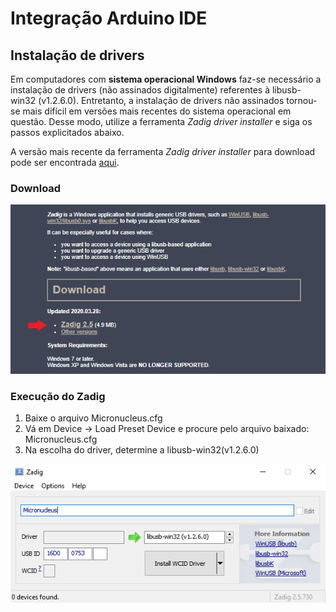 # Integração Arduino IDE

## Instalação de drivers
Em computadores com **sistema operacional Windows** faz-se necessário a instalação de drivers (não assinados digitalmente) referentes à libusb-win32 (v1.2.6.0). Entretanto, a instalação de drivers não assinados tornou-se mais difícil em versões mais recentes do sistema operacional em questão. Desse modo, utilize a ferramenta *Zadig driver installer* e siga os passos explicitados abaixo. 

A versão mais recente da ferramenta *Zadig driver installer* para download pode ser encontrada [aqui](https://zadig.akeo.ie/).

### Download 
![](/windows_driver/Download_image.png)
### Execução do Zadig 
1. Baixe o arquivo Micronucleus.cfg
2. Vá em Device -> Load Preset Device e procure pelo arquivo baixado: Micronucleus.cfg
3. Na escolha do driver, determine a libusb-win32(v1.2.6.0)

![](/windows_driver/Zadig.png)






  
